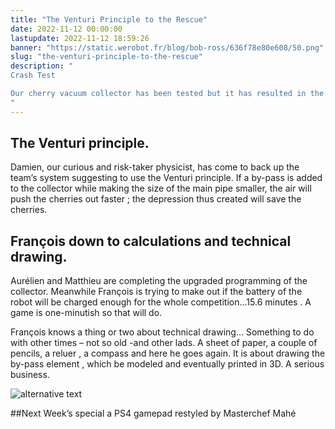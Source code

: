 ```yaml
---
title: "The Venturi Principle to the Rescue"
date: 2022-11-12 00:00:00
lastupdate: 2022-11-12 18:59:26
banner: "https://static.werobot.fr/blog/bob-ross/636f78e80e608/50.png"
slug: "the-venturi-principle-to-the-rescue"
description: " 
Crash Test 

Our cherry vacuum collector has been tested but it has resulted in the crushing of all the cherries : Jam is not supposed to be on the menu!The vacuum collector must be improved.
"
---
```

## The Venturi principle.

Damien, our curious and risk-taker physicist, has come to back up the team’s system suggesting to use the Venturi principle. If a by-pass is added to the collector while making the size of the main pipe smaller, the air will push the cherries out faster ; the depression thus created will save the cherries.

## François down to calculations and technical drawing.

Aurélien and Matthieu are completing the upgraded programming of the collector. Meanwhile François is trying to make out if the battery of the robot will be charged enough for the whole competition...15.6 minutes . A game is one-minutish so that will do.

François knows a thing or two about technical drawing… Something to do with other times – not so old -and other lads. A sheet of paper, a couple of pencils, a reluer , a compass and here he goes again. It is about drawing the by-pass element , which be modeled and eventually printed in 3D.
A serious business.

![alternative text](https://static.werobot.fr/blog/bob-ross/636fc6d3a1b23/50.jpg)

##Next Week’s special
         a PS4 gamepad restyled by Masterchef Mahé
    